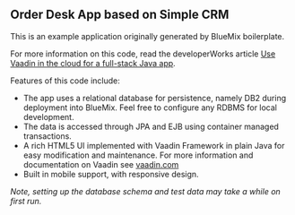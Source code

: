 ## Order Desk App based on Simple CRM

This is an example application originally generated by BlueMix boilerplate.

For more information on this code, read the developerWorks article [Use Vaadin in the cloud for a
full-stack Java app](http://www.ibm.com/developerworks/library/j-use-vaadin-in-the-cloud-for-a-full-stack-Java-app-bluemix/index.html).

Features of this code include:

 * The app uses a relational database for persistence, namely DB2 during deployment into BlueMix. Feel free to configure any RDBMS for local development.
 * The data is accessed through JPA and EJB using container managed transactions.
 * A rich HTML5 UI implemented with Vaadin Framework in plain Java for easy modification and maintenance. For more information and documentation on Vaadin see [vaadin.com](https://vaadin.com)
 * Built in mobile support, with responsive design.

*Note, setting up the database schema and test data may take a while on first run.*
